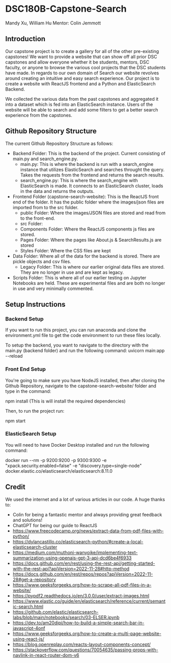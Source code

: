 # DSC180B-Capstone-Search
Mandy Xu, William Hu
Mentor: Colin Jemmott

## Introduction
Our capstone project is to create a gallery for all of the other pre-existing capstones! We want to provide a website that can show off all prior DSC capstones and allow everyone whether it be students, mentors, DSC faculty, or anyone to browse the various cool projects that the DSC students have made. In regards to our own domain of Search our website revolves around creating an intuitive and easy search experience. Our project is to create a website with ReactJS frontend and a Python and ElasticSearch Backend.

We collected the various data from the past capstones and aggregated it into a dataset which is fed into an ElasticSearch instance. Users of the website will be able to search and add some filters to get a better search experience from the capstones.

## Github Repository Structure
The current Github Repository Structure as follows:

* Backend Folder: This is the backend of the project. Current consisting of main.py and search_engine.py. 
  * main.py: This is where the backend is run with a search_engine instance that utilizes ElasticSearch and searches throught        the query. Takes the requests from the frontend and returns the search results.
  * search_engine.py: This is where the search_engine with ElasticSearch is made. It connects to an ElasticSearch cluster, loads in the data and returns the outputs.
* Frontend Folder (capstone-search-website): This is the ReactJS front end of the folder. It has the public folder where the images/json files are imported from to the src folder.
  *   public Folder: Where the images/JSON files are stored and read from to the front-end.
  *   src Folder:
    * Components Folder: Where the ReactJS components js files are stored.
    * Pages Folder: Where the pages like About.js & SearchResults.js are stored
    * Styles Folder: Where the CSS files are kept
* Data Folder: Where all of the data for the backend is stored. There are pickle objects and csv files.
  * Legacy Folder: This is where our earlier original data files are stored. They are no longer in use and are kept as legacy.
* Scripts Folder: This is where all of our earlier testing on Jupyter Notebooks are held. These are experimental files and are both no longer in use and very minimally commented. 

## Setup Instructions

### Backend Setup
If you want to run this project, you can run anaconda and clone the environment.yml file to get the code environment to run these files locally. 

To setup the backend, you want to navigate to the directory with the main.py (backend folder) and run the following command:
uvicorn main:app --reload

### Front End Setup
You're going to make sure you have NodeJS installed, then after cloning the Github Repository, navigate to the capstone-search-website/ folder and type in the command:

npm install (This is will install the required dependencies)

Then, to run the project run:

npm start

### ElasticSearch Setup
You will need to have Docker Desktop installed and run the following command:

docker run --rm -p 9200:9200 -p 9300:9300 -e "xpack.security.enabled=false" -e "discovery.type=single-node" docker.elastic.co/elasticsearch/elasticsearch:8.11.0

## Credit
We used the internet and a lot of various articles in our code. A huge thanks to:

* Colin for being a fantastic mentor and always providing great feedback and solutions!
* ChatGPT for being our guide to ReactJS
* https://www.freecodecamp.org/news/extract-data-from-pdf-files-with-python/
* https://dylancastillo.co/elasticsearch-python/#create-a-local-elasticsearch-cluster
* https://medium.com/muthoni-wanyoike/implementing-text-summarization-using-openais-gpt-3-api-dcd6be4f6933
* https://docs.github.com/en/rest/using-the-rest-api/getting-started-with-the-rest-api?apiVersion=2022-11-28#http-method
* https://docs.github.com/en/rest/repos/repos?apiVersion=2022-11-28#get-a-repository
* https://www.geeksforgeeks.org/how-to-scrape-all-pdf-files-in-a-website/
* https://pypdf2.readthedocs.io/en/3.0.0/user/extract-images.html
* https://www.elastic.co/guide/en/elasticsearch/reference/current/semantic-search.html
* https://github.com/elastic/elasticsearch-labs/blob/main/notebooks/search/03-ELSER.ipynb
* https://dev.to/am20dipi/how-to-build-a-simple-search-bar-in-javascript-4onf
* https://www.geeksforgeeks.org/how-to-create-a-multi-page-website-using-react-js/
* https://blog.openreplay.com/reacts-layout-components-concept/
* https://stackoverflow.com/questions/70054635/passing-props-with-navlink-in-react-router-dom-v6 




